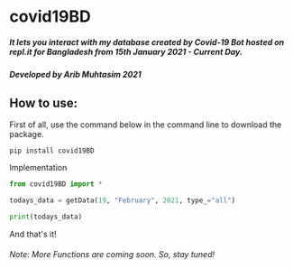 # covid19BD

##### It lets you interact with my database created by Covid-19 Bot hosted on repl.it for Bangladesh from 15th January 2021 - Current Day.

##### Developed by Arib Muhtasim 2021

## How to use:

First of all, use the command below in the command line to download the package.
```
pip install covid19BD
```

Implementation
```python
from covid19BD import *

todays_data = getData(19, "February", 2021, type_="all")

print(todays_data)
```
And that's it!

###### Note: More Functions are coming soon. So, stay tuned!